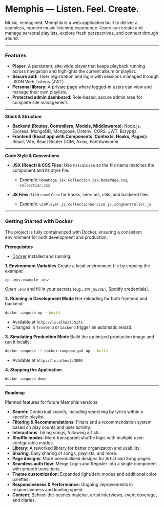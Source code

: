 # Memphis — Listen. Feel. Create.

Music, reimagined. Memphis is a web application built to deliver a seamless, modern music listening experience. Users can create and manage personal playlists, explore fresh perspectives, and connect through sound.

---

### Features

* **Player**: A persistent, site-wide player that keeps playback running across navigation and highlights the current album or playlist.
* **Secure auth**: User registration and login with sessions managed through JSON Web Tokens (JWT).
* **Personal library**: A private page where logged-in users can view and manage their own playlists.
* **Protected admin dashboard**: Role-based, secure admin area for complete site management.

---

**Stack & Structure**

* **Backend (Routes, Controllers, Models, Middlewares):** Node.js, Express, MongoDB, Mongoose, Dotenv, CORS, JWT, Bcryptjs.
* **Frontend (React app with Components, Contexts, Hooks, Pages):** React, Vite, React Router DOM, Axios, FontAwesome.

---

**Code Style & Conventions**

* **JSX (React) & CSS Files:** Use `PascalCase` so the file name matches the component and its style file.

  * *Example:* `HomePage.jsx`, `Collection.jsx`, `HomePage.css`, `Collection.css`
* **JS Files:** Use `camelCase` for hooks, services, utils, and backend files.

  * *Example:* `usePlayer.js`, `collectionService.js`, `songController.js`

---

### Getting Started with Docker

The project is fully containerized with Docker, ensuring a consistent environment for both development and production.

**Prerequisites**

* [Docker](https://www.docker.com/products/docker-desktop/) installed and running.

**1. Environment Variables**
Create a local environment file by copying the example:

```bash
cp .env.example .env
```

Open `.env` and fill in your secrets (e.g., `JWT_SECRET`, Spotify credentials).

**2. Running in Development Mode**
Hot-reloading for both frontend and backend:

```bash
docker compose up --build
```

* Available at `http://localhost:5173`.
* Changes in `frontend` or `backend` trigger an automatic reload.

**3. Simulating Production Mode**
Build the optimized production image and run it locally:

```bash
docker compose -f docker-compose.yml up --build
```

* Available at `http://localhost:3000`.

**4. Stopping the Application**

```bash
docker compose down
```

---

**Roadmap**

Planned features for future Memphis versions:

* **Search**: Contextual search, including searching by lyrics within a specific playlist.
* **Filtering & Recommendations**: Filters and a recommendation system based on play counts and user activity.
* **Interactions**: Liking songs, following artists.
* **Shuffle modes**: More transparent shuffle logic with multiple user-configurable modes.
* **Library**: A reworked library for better organization and usability.
* **Sharing**: Easy sharing of songs, playlists, and more.
* **Page designs**: More personalized designs for Artist and Song pages.
* **Seamless auth flow**: Merge Login and Register into a single component with smooth transitions.
* **Theme customization**: Expanded light/dark modes and additional color palettes.
* **Responsiveness & Performance**: Ongoing improvements in responsiveness and loading speed.
* **Content**: Behind-the-scenes material, artist interviews, event coverage, and diaries.